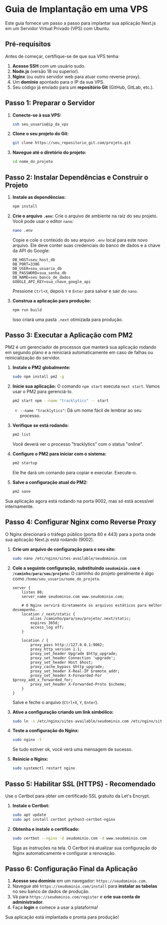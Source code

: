 # Guia de Implantação em uma VPS

Este guia fornece um passo a passo para implantar sua aplicação Next.js em um Servidor Virtual Privado (VPS) com Ubuntu.

## Pré-requisitos

Antes de começar, certifique-se de que sua VPS tenha:
1.  **Acesso SSH** com um usuário sudo.
2.  **Node.js** (versão 18 ou superior).
3.  **Nginx** (ou outro servidor web para atuar como reverse proxy).
4.  Um **domínio** apontado para o IP da sua VPS.
5.  Seu código já enviado para um **repositório Git** (GitHub, GitLab, etc.).

## Passo 1: Preparar o Servidor

1.  **Conecte-se à sua VPS:**
    ```bash
    ssh seu_usuario@ip_da_vps
    ```

2.  **Clone o seu projeto do Git:**
    ```bash
    git clone https://seu_repositorio_git.com/projeto.git
    ```

3.  **Navegue até o diretório do projeto:**
    ```bash
    cd nome_do_projeto
    ```

## Passo 2: Instalar Dependências e Construir o Projeto

1.  **Instale as dependências:**
    ```bash
    npm install
    ```

2.  **Crie o arquivo `.env`:**
    Crie o arquivo de ambiente na raiz do seu projeto. Você pode usar o editor `nano`:
    ```bash
    nano .env
    ```
    Copie e cole o conteúdo do seu arquivo `.env` local para este novo arquivo. Ele deve conter suas credenciais do banco de dados e a chave da API do Google:
    ```env
    DB_HOST=seu_host_db
    DB_PORT=3306
    DB_USER=seu_usuario_db
    DB_PASSWORD=sua_senha_db
    DB_NAME=seu_banco_de_dados
    GOOGLE_API_KEY=sua_chave_google_api
    ```
    Pressione `Ctrl+X`, depois `Y` e `Enter` para salvar e sair do `nano`.

3.  **Construa a aplicação para produção:**
    ```bash
    npm run build
    ```
    Isso criará uma pasta `.next` otimizada para produção.

## Passo 3: Executar a Aplicação com PM2

PM2 é um gerenciador de processos que manterá sua aplicação rodando em segundo plano e a reiniciará automaticamente em caso de falhas ou reinicialização do servidor.

1.  **Instale o PM2 globalmente:**
    ```bash
    sudo npm install pm2 -g
    ```

2.  **Inicie sua aplicação:**
    O comando `npm start` executa `next start`. Vamos usar o PM2 para gerenciá-lo.
    ```bash
    pm2 start npm --name "tracklytics" -- start
    ```
    *   `--name "tracklytics"`: Dá um nome fácil de lembrar ao seu processo.

3.  **Verifique se está rodando:**
    ```bash
    pm2 list
    ```
    Você deverá ver o processo "tracklytics" com o status "online".

4.  **Configure o PM2 para iniciar com o sistema:**
    ```bash
    pm2 startup
    ```
    Ele lhe dará um comando para copiar e executar. Execute-o.

5.  **Salve a configuração atual do PM2:**
    ```bash
    pm2 save
    ```

Sua aplicação agora está rodando na porta 9002, mas só está acessível internamente.

## Passo 4: Configurar Nginx como Reverse Proxy

O Nginx direcionará o tráfego público (porta 80 e 443) para a porta onde sua aplicação Next.js está rodando (9002).

1.  **Crie um arquivo de configuração para o seu site:**
    ```bash
    sudo nano /etc/nginx/sites-available/seudominio.com
    ```

2.  **Cole a seguinte configuração, substituindo `seudominio.com` e `/caminho/para/seu/projeto`:**
    O caminho do projeto geralmente é algo como `/home/seu_usuario/nome_do_projeto`.
    ```nginx
    server {
        listen 80;
        server_name seudominio.com www.seudominio.com;

        # O Nginx servirá diretamente os arquivos estáticos para melhor desempenho.
        location /_next/static {
            alias /caminho/para/seu/projeto/.next/static;
            expires 365d;
            access_log off;
        }

        location / {
            proxy_pass http://127.0.0.1:9002;
            proxy_http_version 1.1;
            proxy_set_header Upgrade $http_upgrade;
            proxy_set_header Connection 'upgrade';
            proxy_set_header Host $host;
            proxy_cache_bypass $http_upgrade;
            proxy_set_header X-Real-IP $remote_addr;
            proxy_set_header X-Forwarded-For $proxy_add_x_forwarded_for;
            proxy_set_header X-Forwarded-Proto $scheme;
        }
    }
    ```
    Salve e feche o arquivo (`Ctrl+X`, `Y`, `Enter`).

3.  **Ative a configuração criando um link simbólico:**
    ```bash
    sudo ln -s /etc/nginx/sites-available/seudominio.com /etc/nginx/sites-enabled/
    ```

4.  **Teste a configuração do Nginx:**
    ```bash
    sudo nginx -t
    ```
    Se tudo estiver ok, você verá uma mensagem de sucesso.

5.  **Reinicie o Nginx:**
    ```bash
    sudo systemctl restart nginx
    ```

## Passo 5: Habilitar SSL (HTTPS) - Recomendado

Use o Certbot para obter um certificado SSL gratuito da Let's Encrypt.

1.  **Instale o Certbot:**
    ```bash
    sudo apt update
    sudo apt install certbot python3-certbot-nginx
    ```

2.  **Obtenha e instale o certificado:**
    ```bash
    sudo certbot --nginx -d seudominio.com -d www.seudominio.com
    ```
    Siga as instruções na tela. O Certbot irá atualizar sua configuração do Nginx automaticamente e configurar a renovação.

## Passo 6: Configuração Final da Aplicação

1.  **Acesse seu domínio** em um navegador: `https://seudominio.com`.
2.  Navegue até `https://seudominio.com/install` para **instalar as tabelas** no seu banco de dados de produção.
3.  Vá para `https://seudominio.com/register` e **crie sua conta de administrador**.
4.  Faça **login** e comece a usar a plataforma!

Sua aplicação está implantada e pronta para produção!
